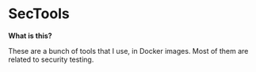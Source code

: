 # SecTools

**What is this?**

These are a bunch of tools that I use, in Docker images. Most of them are related to security testing.
